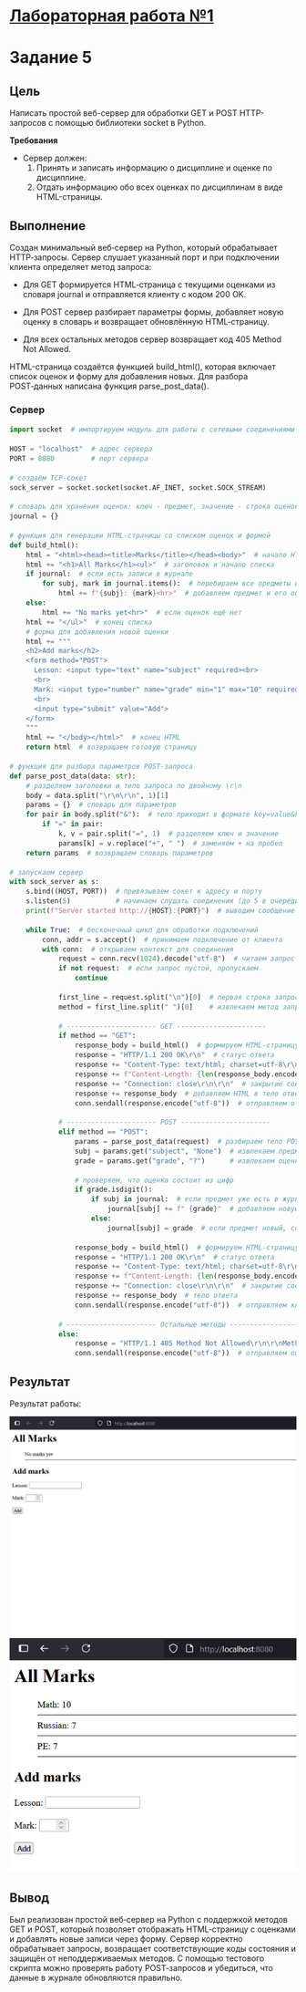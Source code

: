 # [Лабораторная работа №1](lab1.md)

# **Задание 5**

## Цель

Написать простой веб-сервер для обработки GET и POST HTTP-запросов с помощью библиотеки socket в Python.

**Требования**

- Сервер должен:
    1. Принять и записать информацию о дисциплине и оценке по дисциплине.
    2. Отдать информацию обо всех оценках по дисциплинам в виде HTML-страницы.


## Выполнение
Cоздан минимальный веб‑сервер на Python, который обрабатывает HTTP‑запросы.
Сервер слушает указанный порт и при подключении клиента определяет метод запроса:

 - Для GET формируется HTML‑страница с текущими оценками из словаря journal и отправляется клиенту с кодом 200 OK.

 - Для POST сервер разбирает параметры формы, добавляет новую оценку в словарь и возвращает обновлённую HTML‑страницу.

 - Для всех остальных методов сервер возвращает код 405 Method Not Allowed.

HTML-страница создаётся функцией build_html(), которая включает список оценок и форму для добавления новых. Для разбора POST‑данных написана функция parse_post_data().



### **Сервер**

```python
import socket  # импортируем модуль для работы с сетевыми соединениями

HOST = "localhost"  # адрес сервера
PORT = 8080         # порт сервера

# создаём TCP-сокет
sock_server = socket.socket(socket.AF_INET, socket.SOCK_STREAM)

# словарь для хранения оценок: ключ - предмет, значение - строка оценок
journal = {}

# функция для генерации HTML-страницы со списком оценок и формой
def build_html():
    html = "<html><head><title>Marks</title></head><body>"  # начало HTML
    html += "<h1>All Marks</h1><ul>"  # заголовок и начало списка
    if journal:  # если есть записи в журнале
        for subj, mark in journal.items():  # перебираем все предметы и оценки
            html += f"{subj}: {mark}<hr>"  # добавляем предмет и его оценки в список
    else:
        html += "No marks yet<hr>"  # если оценок ещё нет
    html += "</ul>"  # конец списка
    # форма для добавления новой оценки
    html += """
    <h2>Add marks</h2>
    <form method="POST">
      Lesson: <input type="text" name="subject" required><br>
      <br>
      Mark: <input type="number" name="grade" min="1" max="10" required><br>
      <br>
      <input type="submit" value="Add">
    </form>
    """
    html += "</body></html>"  # конец HTML
    return html  # возвращаем готовую страницу

# функция для разбора параметров POST-запроса
def parse_post_data(data: str):
    # разделяем заголовки и тело запроса по двойному \r\n
    body = data.split("\r\n\r\n", 1)[1]
    params = {}  # словарь для параметров
    for pair in body.split("&"):  # тело приходит в формате key=value&key=value
        if "=" in pair:
            k, v = pair.split("=", 1)  # разделяем ключ и значение
            params[k] = v.replace("+", " ")  # заменяем + на пробел
    return params  # возвращаем словарь параметров

# запускаем сервер
with sock_server as s:
    s.bind((HOST, PORT))  # привязываем сокет к адресу и порту
    s.listen(5)           # начинаем слушать соединения (до 5 в очереди)
    print(f"Server started http://{HOST}:{PORT}")  # выводим сообщение о старте

    while True:  # бесконечный цикл для обработки подключений
        conn, addr = s.accept()  # принимаем подключение от клиента
        with conn:  # открываем контекст для соединения
            request = conn.recv(1024).decode("utf-8")  # читаем запрос (макс 1024 байта) и декодируем
            if not request:  # если запрос пустой, пропускаем
                continue

            first_line = request.split("\n")[0]  # первая строка запроса, например "GET / HTTP/1.1"
            method = first_line.split(" ")[0]    # извлекаем метод запроса (GET, POST и т.д.)

            # ---------------------- GET ----------------------
            if method == "GET":
                response_body = build_html()  # формируем HTML-страницу
                response = "HTTP/1.1 200 OK\r\n"  # статус ответа
                response += "Content-Type: text/html; charset=utf-8\r\n"  # заголовок типа контента
                response += f"Content-Length: {len(response_body.encode('utf-8'))}\r\n"  # длина тела ответа
                response += "Connection: close\r\n\r\n"  # закрытие соединения
                response += response_body  # добавляем HTML в тело ответа
                conn.sendall(response.encode("utf-8"))  # отправляем ответ клиенту

            # ---------------------- POST ----------------------
            elif method == "POST":
                params = parse_post_data(request)  # разбираем тело POST-запроса
                subj = params.get("subject", "None")  # извлекаем предмет
                grade = params.get("grade", "?")      # извлекаем оценку

                # проверяем, что оценка состоит из цифр
                if grade.isdigit():
                    if subj in journal:  # если предмет уже есть в журнале
                        journal[subj] += f" {grade}"  # добавляем новую оценку через пробел
                    else:
                        journal[subj] = grade  # если предмет новый, создаём запись

                response_body = build_html()  # формируем HTML-страницу с обновлёнными данными
                response = "HTTP/1.1 200 OK\r\n"  # статус ответа
                response += "Content-Type: text/html; charset=utf-8\r\n"  # заголовок типа контента
                response += f"Content-Length: {len(response_body.encode('utf-8'))}\r\n"  # длина тела
                response += "Connection: close\r\n\r\n"  # закрытие соединения
                response += response_body  # тело ответа
                conn.sendall(response.encode("utf-8"))  # отправляем клиенту

            # ---------------------- Остальные методы ----------------------
            else:
                response = "HTTP/1.1 405 Method Not Allowed\r\n\r\nMethod not supported"  # метод не поддерживается
                conn.sendall(response.encode("utf-8"))  # отправляем ошибку клиенту
```

## Результат

Результат работы:

![](assets/Screenshot_13.png)
![](assets/Screenshot_14.png)

## Вывод

Был реализован простой веб‑сервер на Python с поддержкой методов GET и POST, который позволяет отображать HTML‑страницу с оценками и добавлять новые записи через форму. Сервер корректно обрабатывает запросы, возвращает соответствующие коды состояния и защищён от неподдерживаемых методов. С помощью тестового скрипта можно проверять работу POST‑запросов и убедиться, что данные в журнале обновляются правильно.